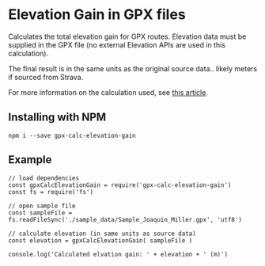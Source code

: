 # Elevation Gain in GPX files 
Calculates the total elevation gain for GPX routes. Elevation data must be supplied in the GPX file (no external Elevation APIs are used in this calculation).

The final result is in the same units as the original source data.. likely meters if sourced from Strava.

For more information on the calculation used, see [this article](https://www.gpsvisualizer.com/tutorials/elevation_gain.html "this article").

## Installing with NPM

```
npm i --save gpx-calc-elevation-gain
```

## Example
```
// load dependencies 
const gpxCalcElevationGain = require('gpx-calc-elevation-gain')
const fs = require('fs')

// open sample file
const sampleFile = fs.readFileSync('./sample_data/Sample_Joaquin_Miller.gpx', 'utf8')

// calculate elevation (in same units as source data)
const elevation = gpxCalcElevationGain( sampleFile )

console.log('Calculated elvation gain: ' + elevation + ' (m)')
```